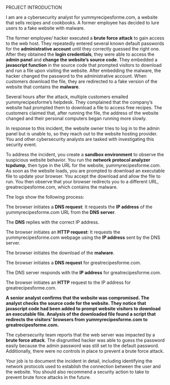 PROJECT INTRODUCTION

I am  are a cybersecurity analyst for yummyrecipesforme.com, a website that sells recipes and cookbooks. A former employee has decided to lure users to a fake website with malware. 

The former employee/ hacker executed a **brute force attack** to gain access to the web host. They repeatedly entered several known default passwords for the **administrative account** until they correctly guessed the right one. After they obtained the **login credentials**, they were able to access the **admin panel** and **change the website’s source code**. They embedded a **javascript function** in the source code that prompted visitors to download and run a file upon visiting the website. After embedding the malware, the hacker changed the password to the administrative account. When customers download the file, they are redirected to a fake version of the website that contains the **malware**. 

Several hours after the attack, multiple customers emailed yummyrecipesforme’s helpdesk. They complained that the company’s website had prompted them to download a file to access free recipes. The customers claimed that, after running the file, the address of the website changed and their personal computers began running more slowly. 

In response to this incident, the website owner tries to log in to the admin panel but is unable to, so they reach out to the website hosting provider. You and other cybersecurity analysts are tasked with investigating this security event.

To address the incident, you create a **sandbox environment** to observe the suspicious website behavior. You run the **network protocol analyzer tcpdump**, then type in the URL for the website, yummyrecipesforme.com. As soon as the website loads, you are prompted to download an executable file to update your browser. You accept the download and allow the file to run. You then observe that your browser redirects you to a different URL, greatrecipesforme.com, which contains the malware.  

The logs show the following process:

The browser initiates a **DNS request**: It requests the **IP address** of the yummyrecipesforme.com URL from the **DNS server**.

The **DNS** replies with the correct IP address. 

The browser initiates an **HTTP request**: It requests the yummyrecipesforme.com webpage using the **IP address** sent by the DNS server.

The browser initiates the download of the **malware**.

The browser initiates a **DNS request** for greatrecipesforme.com.

The DNS server responds with the **IP address** for greatrecipesforme.com.

The browser initiates an **HTTP** request to the IP address for greatrecipesforme.com.

**A senior analyst confirms that the website was compromised. The analyst checks the source code for the website. They notice that javascript code had been added to prompt website visitors to download an executable file. Analysis of the downloaded file found a script that redirects the visitors’ browsers from yummyrecipesforme.com to greatrecipesforme.com.** 

The cybersecurity team reports that the web server was impacted by a **brute force attack**. The disgruntled hacker was able to guess the password easily because the admin password was still set to the default password. Additionally, there were no controls in place to prevent a brute force attack. 

Your job is to document the incident in detail, including identifying the network protocols used to establish the connection between the user and the website.  You should also recommend a security action to take to prevent brute force attacks in the future.
